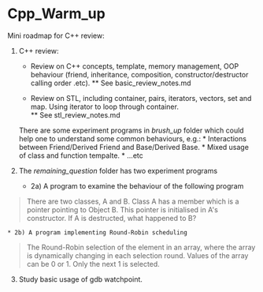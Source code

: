 # Cpp_Warm_up

Mini roadmap for C++ review: 

1. C++ review: 

    * Review on C++ concepts, template, memory management, OOP behaviour (friend, inheritance, composition, constructor/destructor calling order .etc).
        ** See basic_review_notes.md

    * Review on STL, including container, pairs, iterators, vectors, set and map. Using iterator to loop through container.  
        ** See stl_review_notes.md

    There are some experiment programs in *brush_up* folder which could help one to understand some common behaviours, e.g.: 
        * Interactions between Friend/Derived Friend and Base/Derived Base. 
        * Mixed usage of class and function tempalte.
        * ...etc

2. The *remaining_question* folder has two experiment programs

    * 2a) A program to examine the behaviour of the following program

> There are two classes, A and B. Class A has a member which is a pointer pointing to Object B. This pointer is initialised in A's constructor. If A is destructed, what happened to B? 


    * 2b) A program implementing Round-Robin scheduling  

> The Round-Robin selection of the element in an array, where the array is dynamically changing in each selection round. Values of the array can be 0 or 1. Only the next 1 is selected.

3. Study basic usage of gdb watchpoint.  


